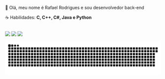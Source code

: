 <div class="info" align="center">
  <p align="left"> 
  🖖 Olá, meu nome é Rafael Rodrigues e sou desenvolvedor back-end
  </p>
  <p align="left">
  ☕ Habilidades: <strong>C, C++, C#, Java e Python</strong>
  </p>
</div>

<div class="social" style="display: inline_block"><br>   
  <a href="https://www.linkedin.com/in/rafael-rodrigues-monteiro/" target="_blank"><img src="https://img.shields.io/badge/-LinkedIn-%230077B5?style=for-the-badge&logo=linkedin&logoColor=white" target="_blank"></a> 
  <a href="https://www.instagram.com/rafael.rm/" target="_blank"><img src="https://img.shields.io/badge/-Instagram-%23E4405F?style=for-the-badge&logo=instagram&logoColor=white" target="_blank"></a>
  <a href = "mailto:rafael.rmo@outlook.com"><img src="https://img.shields.io/badge/Outlook-0078D4?style=for-the-badge&logo=microsoft-outlook&logoColor=white" target="_blank"></a>     
</div>

![snake gif](https://github.com/rafael-rm/rafael-rm/blob/output/github-snake-dark.svg)
